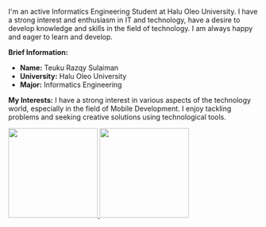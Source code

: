 I'm an active Informatics Engineering Student at Halu Oleo University. I have a strong interest and enthusiasm in IT and technology, have a desire to develop knowledge and skills in the field of technology. I am always happy and eager to learn and develop.

**Brief Information:**
- **Name:** Teuku Razqy Sulaiman
- **University:** Halu Oleo University
- **Major:** Informatics Engineering

**My Interests:**
I have a strong interest in various aspects of the technology world, especially in the field of Mobile Development. I enjoy tackling problems and seeking creative solutions using technological tools.

<p align="left">
<a href="https://github.com/razqy26">
  <img height="180em" src="https://github-readme-stats-eight-theta.vercel.app/api?username=razqy26&show_icons=true&theme=algolia&include_all_commits=true&count_private=true"/>
  <img height="180em" src="https://github-readme-stats-eight-theta.vercel.app/api/top-langs/?username=razqy26&layout=compact&langs_count=8&theme=algolia"/>
</a>
</p>
